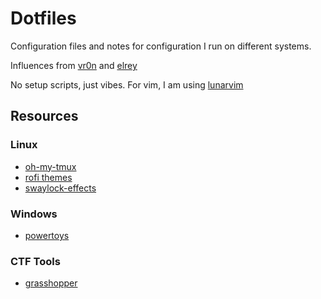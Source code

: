 # Dotfiles
Configuration files and notes for configuration I run on different systems.

Influences from [vr0n](https://github.com/vr0n/grasshopper/tree/master/configs) and [elrey](https://github.com/elreydetoda)

No setup scripts, just vibes. For vim, I am using [lunarvim](https://www.lunarvim.org)

## Resources

### Linux

- [oh-my-tmux](https://github.com/gpakosz/.tmux)
- [rofi themes](https://github.com/adi1090x/rofi)
- [swaylock-effects](https://github.com/mortie/swaylock-effects)

### Windows
- [powertoys](https://learn.microsoft.com/en-us/windows/powertoys/)

### CTF Tools

- [grasshopper](https://github.com/vr0n/grasshopper)
